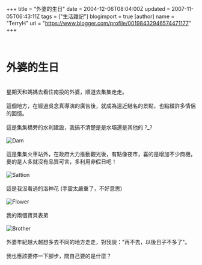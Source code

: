 +++
title = "外婆的生日"
date = 2004-12-06T08:04:00Z
updated = 2007-11-05T06:43:11Z
tags = ["生活雜記"]
blogimport = true 
[author]
	name = "TerryH"
	uri = "https://www.blogger.com/profile/00198432946574471177"
+++

<br /><h1>外婆的生日</h1><br />星期天和媽媽去看住南投的外婆，順道去集集走走。<br /><br />這個地方，在經過吳念真導演的廣告後，就成為遠近馳名的景點，也點綴許多情侶的回憶。<br /><br />這是集集橋旁的水利建設，我搞不清楚是是水壩還是其他的 ?_?<br /><br /><img src="pics/chichi/dsci0153.jpg" alt="Dam"  /><br /><br />這是集集火車站外，在政府大力推動觀光後，有點像夜市，喜的是增加不少商機，憂的是人多就沒有品質可言，多利用非假日吧！<br /><br /><img src="pics/chichi/dsci0159.jpg" alt="Sattion"  /><br /><br />這是我沒看過的洛神花 (手震太嚴重了，不好意思)<br /><br /><img src="pics/chichi/dsci0160.jpg" alt="Flower"  /><br /><br />我的兩個寶貝表弟<br /><br /><img src="pics/chichi/dsci0158.jpg" alt="Brother"  /><br /><br />外婆年紀越大越想多去不同的地方走走，對我說："再不去，以後日子不多了"。<br /><br />我也應該要停一下腳步，問自己要的是什麼？
